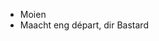 - Moien
- Maacht eng départ, dir Bastard

<!---
senseijavo/senseijavo is a ✨ special ✨ repository because its `README.md` (this file) appears on your GitHub profile.
You can click the Preview link to take a look at your changes.
--->
